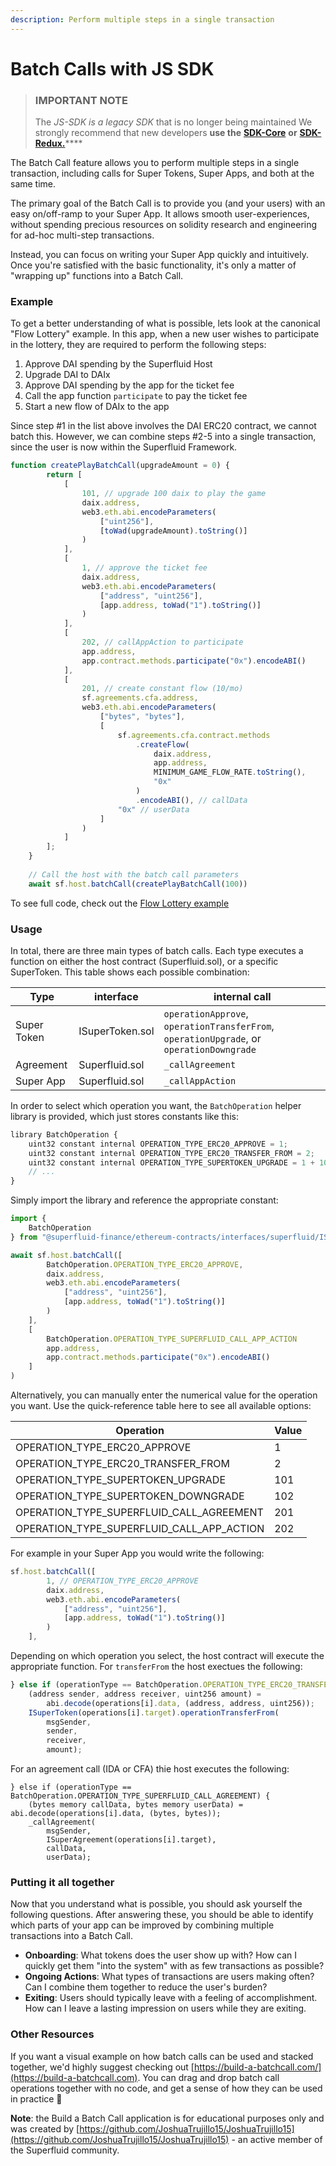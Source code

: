 ```yaml
---
description: Perform multiple steps in a single transaction
---
```


# Batch Calls with JS SDK

> ### IMPORTANT NOTE
>
> The _JS-SDK is a legacy SDK_ that is no longer being maintained We strongly recommend that new developers **use the** [**SDK-Core**](../../../protocol-developers/sdk-initialization/) **or** [**SDK-Redux.**](https://www.npmjs.com/package/@superfluid-finance/sdk-redux)****

The Batch Call feature allows you to perform multiple steps in a single transaction, including calls for Super Tokens, Super Apps, and both at the same time.

The primary goal of the Batch Call is to provide you (and your users) with an easy on/off-ramp to your Super App. It allows smooth user-experiences, without spending precious resources on solidity research and engineering for ad-hoc multi-step transactions.&#x20;

Instead, you can focus on writing your Super App quickly and intuitively. Once you're satisfied with the basic functionality, it's only a matter of "wrapping up" functions into a Batch Call.&#x20;

### Example

To get a better understanding of what is possible, lets look at the canonical "Flow Lottery" example. In this app, when a new user wishes to participate in the lottery, they are required to perform the following steps:

1. Approve DAI spending by the Superfluid Host
2. Upgrade DAI to DAIx
3. Approve DAI spending by the app for the ticket fee
4. Call the app function `participate` to pay the ticket fee
5. Start a new flow of DAIx to the app

Since step #1 in the list above involves the DAI ERC20 contract, we cannot batch this. However, we can combine steps #2-5 into a single transaction, since the user is now within the Superfluid Framework.

```javascript
function createPlayBatchCall(upgradeAmount = 0) {
        return [
            [
                101, // upgrade 100 daix to play the game
                daix.address,
                web3.eth.abi.encodeParameters(
                    ["uint256"],
                    [toWad(upgradeAmount).toString()]
                )
            ],
            [
                1, // approve the ticket fee
                daix.address,
                web3.eth.abi.encodeParameters(
                    ["address", "uint256"],
                    [app.address, toWad("1").toString()]
                )
            ],
            [
                202, // callAppAction to participate
                app.address,
                app.contract.methods.participate("0x").encodeABI()
            ],
            [
                201, // create constant flow (10/mo)
                sf.agreements.cfa.address,
                web3.eth.abi.encodeParameters(
                    ["bytes", "bytes"],
                    [
                        sf.agreements.cfa.contract.methods
                            .createFlow(
                                daix.address,
                                app.address,
                                MINIMUM_GAME_FLOW_RATE.toString(),
                                "0x"
                            )
                            .encodeABI(), // callData
                        "0x" // userData
                    ]
                )
            ]
        ];
    }
    
    // Call the host with the batch call parameters
    await sf.host.batchCall(createPlayBatchCall(100))
```

To see full code, check out the [Flow Lottery example](https://github.com/superfluid-finance/protocol-monorepo/blob/0e2a60fc31ba4f62c024290747dc6775dc19a978/examples/flowlottery/test/LotterySuperApp.test.js#L88)

### Usage

In total, there are three main types of batch calls. Each type executes a function on either the host contract (Superfluid.sol), or a specific SuperToken. This table shows each possible combination:

| Type        | interface       | internal call                                                                            |
| ----------- | --------------- | ---------------------------------------------------------------------------------------- |
| Super Token | ISuperToken.sol | `operationApprove`, `operationTransferFrom`, `operationUpgrade`, or `operationDowngrade` |
| Agreement   | Superfluid.sol  | `_callAgreement`                                                                         |
| Super App   | Superfluid.sol  | `_callAppAction`                                                                         |

In order to select which operation you want, the `BatchOperation` helper library is provided, which just stores constants like this:

```javascript
library BatchOperation {
    uint32 constant internal OPERATION_TYPE_ERC20_APPROVE = 1;
    uint32 constant internal OPERATION_TYPE_ERC20_TRANSFER_FROM = 2;
    uint32 constant internal OPERATION_TYPE_SUPERTOKEN_UPGRADE = 1 + 100;
    // ...
}
```

Simply import the library and reference the appropriate constant:

```javascript
import {
    BatchOperation
} from "@superfluid-finance/ethereum-contracts/interfaces/superfluid/ISuperfluid.sol";

await sf.host.batchCall([
        BatchOperation.OPERATION_TYPE_ERC20_APPROVE,
        daix.address,
        web3.eth.abi.encodeParameters(
            ["address", "uint256"],
            [app.address, toWad("1").toString()]
        )
    ],
    [
        BatchOperation.OPERATION_TYPE_SUPERFLUID_CALL_APP_ACTION
        app.address,
        app.contract.methods.participate("0x").encodeABI()
    ]
)
```

Alternatively, you can manually enter the numerical value for the operation you want. Use the quick-reference table here to see all available options:&#x20;

| Operation                                      | Value |
| ---------------------------------------------- | ----- |
| OPERATION\_TYPE\_ERC20\_APPROVE                | 1     |
| OPERATION\_TYPE\_ERC20\_TRANSFER\_FROM         | 2     |
| OPERATION\_TYPE\_SUPERTOKEN\_UPGRADE           | 101   |
| OPERATION\_TYPE\_SUPERTOKEN\_DOWNGRADE         | 102   |
| OPERATION\_TYPE\_SUPERFLUID\_CALL\_AGREEMENT   | 201   |
| OPERATION\_TYPE\_SUPERFLUID\_CALL\_APP\_ACTION | 202   |

For example in your Super App you would write the following:

```javascript
sf.host.batchCall([
        1, // OPERATION_TYPE_ERC20_APPROVE
        daix.address,
        web3.eth.abi.encodeParameters(
            ["address", "uint256"],
            [app.address, toWad("1").toString()]
        )
    ],
```

Depending on which operation you select, the host contract will execute the appropriate function. For `transferFrom` the host exectues the following:

```javascript
} else if (operationType == BatchOperation.OPERATION_TYPE_ERC20_TRANSFER_FROM) {
    (address sender, address receiver, uint256 amount) =
        abi.decode(operations[i].data, (address, address, uint256));
    ISuperToken(operations[i].target).operationTransferFrom(
        msgSender,
        sender,
        receiver,
        amount);
```

For an agreement call (IDA or CFA) thie host executes the following:

```
} else if (operationType == BatchOperation.OPERATION_TYPE_SUPERFLUID_CALL_AGREEMENT) {
    (bytes memory callData, bytes memory userData) = abi.decode(operations[i].data, (bytes, bytes));
    _callAgreement(
        msgSender,
        ISuperAgreement(operations[i].target),
        callData,
        userData);
```

### Putting it all together

Now that you understand what is possible, you should ask yourself the following questions. After answering these, you should be able to identify which parts of your app can be improved by combining multiple transactions into a Batch Call.

* **Onboarding**: What tokens does the user show up with? How can I quickly get them "into the system" with as few transactions as possible?
* **Ongoing Actions**: What types of transactions are users making often? Can I combine them together to reduce the user's burden?
* **Exiting**: Users should typically leave with a feeling of accomplishment. How can I leave a lasting impression on users while they are exiting.&#x20;

### Other Resources

If you want a visual example on how batch calls can be used and stacked together, we'd highly suggest checking out [https://build-a-batchcall.com/](https://build-a-batchcall.com). You can drag and drop batch call operations together with no code, and get a sense of how they can be used in practice 🤯

**Note**: the Build a Batch Call application is for educational purposes only and was created by [https://github.com/JoshuaTrujillo15/JoshuaTrujillo15](https://github.com/JoshuaTrujillo15/JoshuaTrujillo15) - an active member of the Superfluid community.
